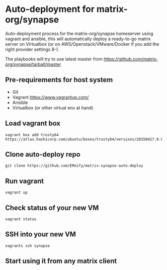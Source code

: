 # Auto-deployment for matrix-org/synapse
Auto-deployment process for the matrix-org/synapse homeserver using vagrant and ansible, this will automatically deploy a ready-to-go matrix server on Virtualbox (or on AWS/Openstack/VMware/Docker if you add the right provider settings 8-).

The playbooks will try to use latest master from https://github.com/matrix-org/synapse/tarball/master

## Pre-requirements for host system
* Git
* Vagrant https://www.vagrantup.com/
* Ansible
* Virtualbox (or other virtual env at hand)

## Load vagrant box

    vagrant box add trusty64 https://atlas.hashicorp.com/ubuntu/boxes/trusty64/versions/20150427.0.0/providers/virtualbox.box

## Clone auto-deploy repo

    git clone https://github.com/EMnify/matrix-synapse-auto-deploy
    
## Run vagrant

    vagrant up
    
## Check status of your new VM

    vagrant status
    
## SSH into your new VM

    vagrants ssh synapse
    
## Start using it from any matrix client

  
